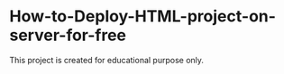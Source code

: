 # How-to-Deploy-HTML-project-on-server-for-free

This project is created for educational purpose only. 
